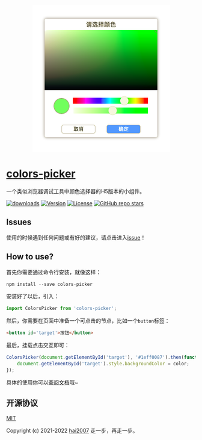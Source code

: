 <p align='center'>
  <img src='./view.png' />
</p>

# [colors-picker](https://hai2007.github.io/colors-picker/)
一个类似浏览器调试工具中颜色选择器的H5版本的小组件。

<p>
  <a href="https://hai2007.gitee.io/npm-downloads?interval=7&packages=colors-picker"><img src="https://img.shields.io/npm/dm/colors-picker.svg" alt="downloads"></a>
  <a href="https://www.npmjs.com/package/colors-picker"><img src="https://img.shields.io/npm/v/colors-picker.svg" alt="Version"></a>
  <a href="https://github.com/hai2007/colors-picker/blob/master/LICENSE"><img src="https://img.shields.io/npm/l/colors-picker.svg" alt="License"></a>
  <a href="https://github.com/hai2007/colors-picker">
        <img alt="GitHub repo stars" src="https://img.shields.io/github/stars/hai2007/colors-picker?style=social">
    </a>
</p>

## Issues
使用的时候遇到任何问题或有好的建议，请点击进入[issue](https://github.com/hai2007/colors-picker/issues)！

## How to use?

首先你需要通过命令行安装，就像这样：

```js
npm install --save colors-picker
```

安装好了以后，引入：

```js
import ColorsPicker from 'colors-picker';
```

然后，你需要在页面中准备一个可点击的节点，比如一个```button```标签：

```html
<button id='target'>按钮</button>
```

最后，挂载点击交互即可：

```js
ColorsPicker(document.getElementById('target'), '#1eff0087').then(function (color) {
    document.getElementById('target').style.backgroundColor = color;
});
```

具体的使用你可以[查阅文档](https://hai2007.github.io/colors-picker)哦~

开源协议
---------------------------------------
[MIT](https://github.com/hai2007/colors-picker/blob/master/LICENSE)

Copyright (c) 2021-2022 [hai2007](https://hai2007.github.io/SweetHome/) 走一步，再走一步。
